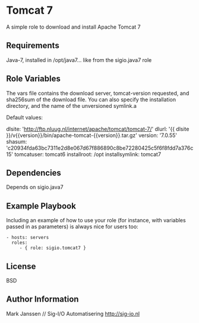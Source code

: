 Tomcat 7
=========

A simple role to download and install Apache Tomcat 7

Requirements
------------

Java-7, installed in /opt/java7... like from the sigio.java7 role

Role Variables
--------------

The vars file contains the download server, tomcat-version requested, and sha256sum of the download file.
You can also specify the installation directory, and the name of the unversioned symlink.a

Default values:

dlsite: 'http://ftp.nluug.nl/internet/apache/tomcat/tomcat-7/'
dlurl: '{{ dlsite }}/v{{version}}/bin/apache-tomcat-{{version}}.tar.gz'
version: '7.0.55'
shasum: 'c20934fda63bc7311e2d8e067d67f886890c8be72280425c5f6f8fdd7a376c15'
tomcatuser: tomcat6
installroot: /opt
installsymlink: tomcat7

Dependencies
------------

Depends on sigio.java7

Example Playbook
----------------

Including an example of how to use your role (for instance, with variables passed in as parameters) is always nice for users too:

    - hosts: servers
      roles:
         - { role: sigio.tomcat7 }

License
-------

BSD

Author Information
------------------

Mark Janssen // Sig-I/O Automatisering
http://sig-io.nl
